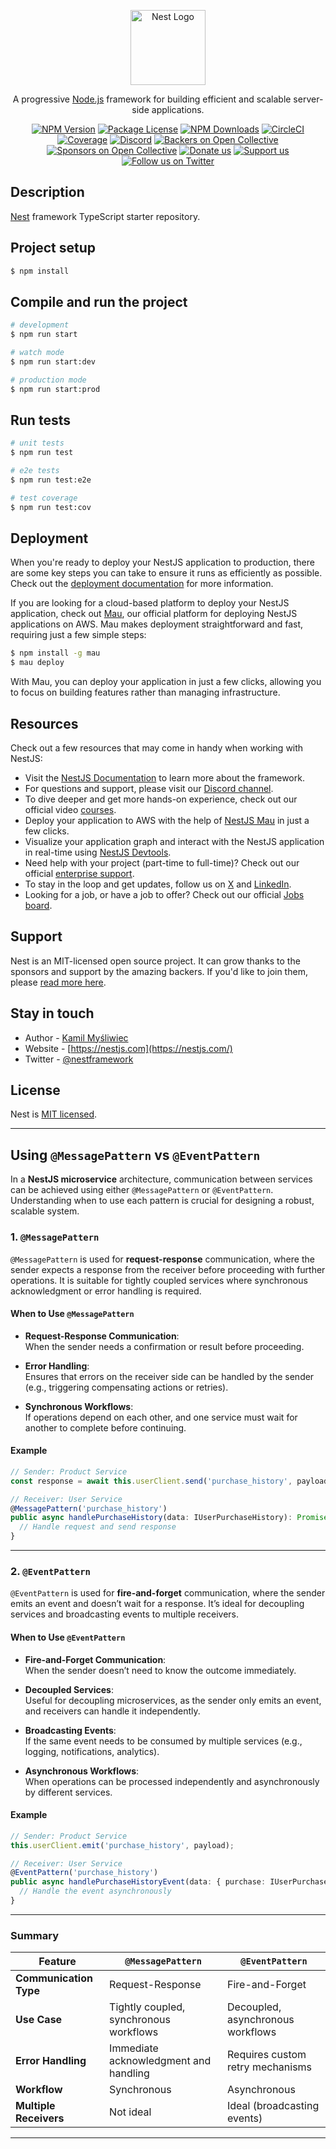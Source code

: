 <p align="center">
  <a href="http://nestjs.com/" target="blank"><img src="https://nestjs.com/img/logo-small.svg" width="120" alt="Nest Logo" /></a>
</p>

[circleci-image]: https://img.shields.io/circleci/build/github/nestjs/nest/master?token=abc123def456
[circleci-url]: https://circleci.com/gh/nestjs/nest

  <p align="center">A progressive <a href="http://nodejs.org" target="_blank">Node.js</a> framework for building efficient and scalable server-side applications.</p>
    <p align="center">
<a href="https://www.npmjs.com/~nestjscore" target="_blank"><img src="https://img.shields.io/npm/v/@nestjs/core.svg" alt="NPM Version" /></a>
<a href="https://www.npmjs.com/~nestjscore" target="_blank"><img src="https://img.shields.io/npm/l/@nestjs/core.svg" alt="Package License" /></a>
<a href="https://www.npmjs.com/~nestjscore" target="_blank"><img src="https://img.shields.io/npm/dm/@nestjs/common.svg" alt="NPM Downloads" /></a>
<a href="https://circleci.com/gh/nestjs/nest" target="_blank"><img src="https://img.shields.io/circleci/build/github/nestjs/nest/master" alt="CircleCI" /></a>
<a href="https://coveralls.io/github/nestjs/nest?branch=master" target="_blank"><img src="https://coveralls.io/repos/github/nestjs/nest/badge.svg?branch=master#9" alt="Coverage" /></a>
<a href="https://discord.gg/G7Qnnhy" target="_blank"><img src="https://img.shields.io/badge/discord-online-brightgreen.svg" alt="Discord"/></a>
<a href="https://opencollective.com/nest#backer" target="_blank"><img src="https://opencollective.com/nest/backers/badge.svg" alt="Backers on Open Collective" /></a>
<a href="https://opencollective.com/nest#sponsor" target="_blank"><img src="https://opencollective.com/nest/sponsors/badge.svg" alt="Sponsors on Open Collective" /></a>
  <a href="https://paypal.me/kamilmysliwiec" target="_blank"><img src="https://img.shields.io/badge/Donate-PayPal-ff3f59.svg" alt="Donate us"/></a>
    <a href="https://opencollective.com/nest#sponsor"  target="_blank"><img src="https://img.shields.io/badge/Support%20us-Open%20Collective-41B883.svg" alt="Support us"></a>
  <a href="https://twitter.com/nestframework" target="_blank"><img src="https://img.shields.io/twitter/follow/nestframework.svg?style=social&label=Follow" alt="Follow us on Twitter"></a>
</p>
  <!--[![Backers on Open Collective](https://opencollective.com/nest/backers/badge.svg)](https://opencollective.com/nest#backer)
  [![Sponsors on Open Collective](https://opencollective.com/nest/sponsors/badge.svg)](https://opencollective.com/nest#sponsor)-->

## Description

[Nest](https://github.com/nestjs/nest) framework TypeScript starter repository.

## Project setup

```bash
$ npm install
```

## Compile and run the project

```bash
# development
$ npm run start

# watch mode
$ npm run start:dev

# production mode
$ npm run start:prod
```

## Run tests

```bash
# unit tests
$ npm run test

# e2e tests
$ npm run test:e2e

# test coverage
$ npm run test:cov
```

## Deployment

When you're ready to deploy your NestJS application to production, there are some key steps you can take to ensure it runs as efficiently as possible. Check out the [deployment documentation](https://docs.nestjs.com/deployment) for more information.

If you are looking for a cloud-based platform to deploy your NestJS application, check out [Mau](https://mau.nestjs.com), our official platform for deploying NestJS applications on AWS. Mau makes deployment straightforward and fast, requiring just a few simple steps:

```bash
$ npm install -g mau
$ mau deploy
```

With Mau, you can deploy your application in just a few clicks, allowing you to focus on building features rather than managing infrastructure.

## Resources

Check out a few resources that may come in handy when working with NestJS:

- Visit the [NestJS Documentation](https://docs.nestjs.com) to learn more about the framework.
- For questions and support, please visit our [Discord channel](https://discord.gg/G7Qnnhy).
- To dive deeper and get more hands-on experience, check out our official video [courses](https://courses.nestjs.com/).
- Deploy your application to AWS with the help of [NestJS Mau](https://mau.nestjs.com) in just a few clicks.
- Visualize your application graph and interact with the NestJS application in real-time using [NestJS Devtools](https://devtools.nestjs.com).
- Need help with your project (part-time to full-time)? Check out our official [enterprise support](https://enterprise.nestjs.com).
- To stay in the loop and get updates, follow us on [X](https://x.com/nestframework) and [LinkedIn](https://linkedin.com/company/nestjs).
- Looking for a job, or have a job to offer? Check out our official [Jobs board](https://jobs.nestjs.com).

## Support

Nest is an MIT-licensed open source project. It can grow thanks to the sponsors and support by the amazing backers. If you'd like to join them, please [read more here](https://docs.nestjs.com/support).

## Stay in touch

- Author - [Kamil Myśliwiec](https://twitter.com/kammysliwiec)
- Website - [https://nestjs.com](https://nestjs.com/)
- Twitter - [@nestframework](https://twitter.com/nestframework)

## License

Nest is [MIT licensed](https://github.com/nestjs/nest/blob/master/LICENSE).






---

## **Using `@MessagePattern` vs `@EventPattern`**

In a **NestJS microservice** architecture, communication between services can be achieved using either `@MessagePattern` or `@EventPattern`. Understanding when to use each pattern is crucial for designing a robust, scalable system.

### **1. `@MessagePattern`**

`@MessagePattern` is used for **request-response** communication, where the sender expects a response from the receiver before proceeding with further operations. It is suitable for tightly coupled services where synchronous acknowledgment or error handling is required.

#### **When to Use `@MessagePattern`**

- **Request-Response Communication**:  
  When the sender needs a confirmation or result before proceeding.
  
- **Error Handling**:  
  Ensures that errors on the receiver side can be handled by the sender (e.g., triggering compensating actions or retries).

- **Synchronous Workflows**:  
  If operations depend on each other, and one service must wait for another to complete before continuing.

#### **Example**

```typescript
// Sender: Product Service
const response = await this.userClient.send('purchase_history', payload).toPromise();

// Receiver: User Service
@MessagePattern('purchase_history')
public async handlePurchaseHistory(data: IUserPurchaseHistory): Promise<{ status: number; message: string }> {
  // Handle request and send response
}
```

---

### **2. `@EventPattern`**

`@EventPattern` is used for **fire-and-forget** communication, where the sender emits an event and doesn’t wait for a response. It’s ideal for decoupling services and broadcasting events to multiple receivers.

#### **When to Use `@EventPattern`**

- **Fire-and-Forget Communication**:  
  When the sender doesn’t need to know the outcome immediately.

- **Decoupled Services**:  
  Useful for decoupling microservices, as the sender only emits an event, and receivers can handle it independently.

- **Broadcasting Events**:  
  If the same event needs to be consumed by multiple services (e.g., logging, notifications, analytics).

- **Asynchronous Workflows**:  
  When operations can be processed independently and asynchronously by different services.

#### **Example**

```typescript
// Sender: Product Service
this.userClient.emit('purchase_history', payload);

// Receiver: User Service
@EventPattern('purchase_history')
public async handlePurchaseHistoryEvent(data: { purchase: IUserPurchaseHistory }) {
  // Handle the event asynchronously
}
```

---

### **Summary**

| Feature                      | `@MessagePattern`                     | `@EventPattern`                         |
|------------------------------|---------------------------------------|----------------------------------------|
| **Communication Type**       | Request-Response                      | Fire-and-Forget                        |
| **Use Case**                 | Tightly coupled, synchronous workflows | Decoupled, asynchronous workflows      |
| **Error Handling**           | Immediate acknowledgment and handling | Requires custom retry mechanisms       |
| **Workflow**                 | Synchronous                           | Asynchronous                           |
| **Multiple Receivers**       | Not ideal                             | Ideal (broadcasting events)            |

---

